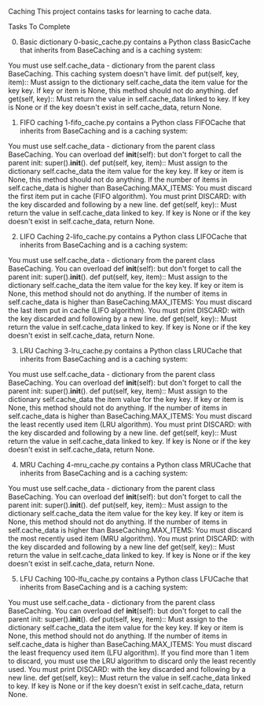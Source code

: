 Caching
This project contains tasks for learning to cache data.

Tasks To Complete


 0. Basic dictionary
0-basic_cache.py contains a Python class BasicCache that inherits from BaseCaching and is a caching system:

You must use self.cache_data - dictionary from the parent class BaseCaching.
This caching system doesn't have limit.
def put(self, key, item)::
Must assign to the dictionary self.cache_data the item value for the key key.
If key or item is None, this method should not do anything.
def get(self, key)::
Must return the value in self.cache_data linked to key.
If key is None or if the key doesn't exist in self.cache_data, return None.



 1. FIFO caching
1-fifo_cache.py contains a Python class FIFOCache that inherits from BaseCaching and is a caching system:

You must use self.cache_data - dictionary from the parent class BaseCaching.
You can overload def __init__(self): but don't forget to call the parent init: super().__init__().
def put(self, key, item)::
Must assign to the dictionary self.cache_data the item value for the key key.
If key or item is None, this method should not do anything.
If the number of items in self.cache_data is higher than BaseCaching.MAX_ITEMS:
You must discard the first item put in cache (FIFO algorithm).
You must print DISCARD:  with the key discarded and following by a new line.
def get(self, key)::
Must return the value in self.cache_data linked to key.
If key is None or if the key doesn't exist in self.cache_data, return None.



 2. LIFO Caching
2-lifo_cache.py contains a Python class LIFOCache that inherits from BaseCaching and is a caching system:

You must use self.cache_data - dictionary from the parent class BaseCaching.
You can overload def __init__(self): but don't forget to call the parent init: super().__init__().
def put(self, key, item)::
Must assign to the dictionary self.cache_data the item value for the key key.
If key or item is None, this method should not do anything.
If the number of items in self.cache_data is higher than BaseCaching.MAX_ITEMS:
You must discard the last item put in cache (LIFO algorithm).
You must print DISCARD:  with the key discarded and following by a new line.
def get(self, key)::
Must return the value in self.cache_data linked to key.
If key is None or if the key doesn't exist in self.cache_data, return None.



 3. LRU Caching
3-lru_cache.py contains a Python class LRUCache that inherits from BaseCaching and is a caching system:

You must use self.cache_data - dictionary from the parent class BaseCaching.
You can overload def __init__(self): but don't forget to call the parent init: super().__init__().
def put(self, key, item)::
Must assign to the dictionary self.cache_data the item value for the key key.
If key or item is None, this method should not do anything.
If the number of items in self.cache_data is higher than BaseCaching.MAX_ITEMS:
You must discard the least recently used item (LRU algorithm).
You must print DISCARD:  with the key discarded and following by a new line.
def get(self, key)::
Must return the value in self.cache_data linked to key.
If key is None or if the key doesn't exist in self.cache_data, return None.



 4. MRU Caching
4-mru_cache.py contains a Python class MRUCache that inherits from BaseCaching and is a caching system:

You must use self.cache_data - dictionary from the parent class BaseCaching.
You can overload def __init__(self): but don't forget to call the parent init: super().__init__().
def put(self, key, item)::
Must assign to the dictionary self.cache_data the item value for the key key.
If key or item is None, this method should not do anything.
If the number of items in self.cache_data is higher than BaseCaching.MAX_ITEMS:
You must discard the most recently used item (MRU algorithm).
You must print DISCARD:  with the key discarded and following by a new line
def get(self, key)::
Must return the value in self.cache_data linked to key.
If key is None or if the key doesn't exist in self.cache_data, return None.




 5. LFU Caching
100-lfu_cache.py contains a Python class LFUCache that inherits from BaseCaching and is a caching system:

You must use self.cache_data - dictionary from the parent class BaseCaching.
You can overload def __init__(self): but don't forget to call the parent init: super().__init__().
def put(self, key, item)::
Must assign to the dictionary self.cache_data the item value for the key key.
If key or item is None, this method should not do anything.
If the number of items in self.cache_data is higher than BaseCaching.MAX_ITEMS:
You must discard the least frequency used item (LFU algorithm).
If you find more than 1 item to discard, you must use the LRU algorithm to discard only the least recently used.
You must print DISCARD:  with the key discarded and following by a new line.
def get(self, key)::
Must return the value in self.cache_data linked to key.
If key is None or if the key doesn't exist in self.cache_data, return None.

